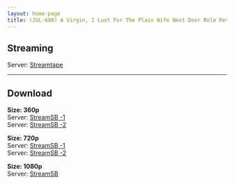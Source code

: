```yaml
---
layout: home-page
title: (JUL-690) A Virgin, I Lust For The Plain Wife Next Door Role Reversal A Sweaty Reverse Hold Intercourse That Taught Me How To Fuck. Mina Kitano
---
```

<h2>Streaming</h2>
Server: <a href="https://streamtape.com/v/Q0yGY9oyamc0zb8/JUL-690.mp4" target="_blank">Streamtape</a><br />

<hr />

<h2>Download</h2>
<b>Size: 360p</b><br />
Server: <a target="_blank" href="https://streamsb.net/d/262dfhl3ck3r.html">StreamSB -1</a><br />
Server: <a href="https://streamsb.co/d/v12e4elj6zaj.html" target="_blank">StreamSB -2</a><br />

<b>Size: 720p</b><br />
Server: <a href="https://streamsb.net/d/262dfhl3ck3r.html" target="_blank">StreamSB -1</a><br />
Server: <a href="https://streamsb.co/d/v12e4elj6zaj.html" target="_blank">StreamSB -2</a><br />

<b>Size: 1080p</b><br />
Server: <a href="https://javplaya.com/d/4gdlbvkgalev.html" target="_blank">StreamSB</a><br />
